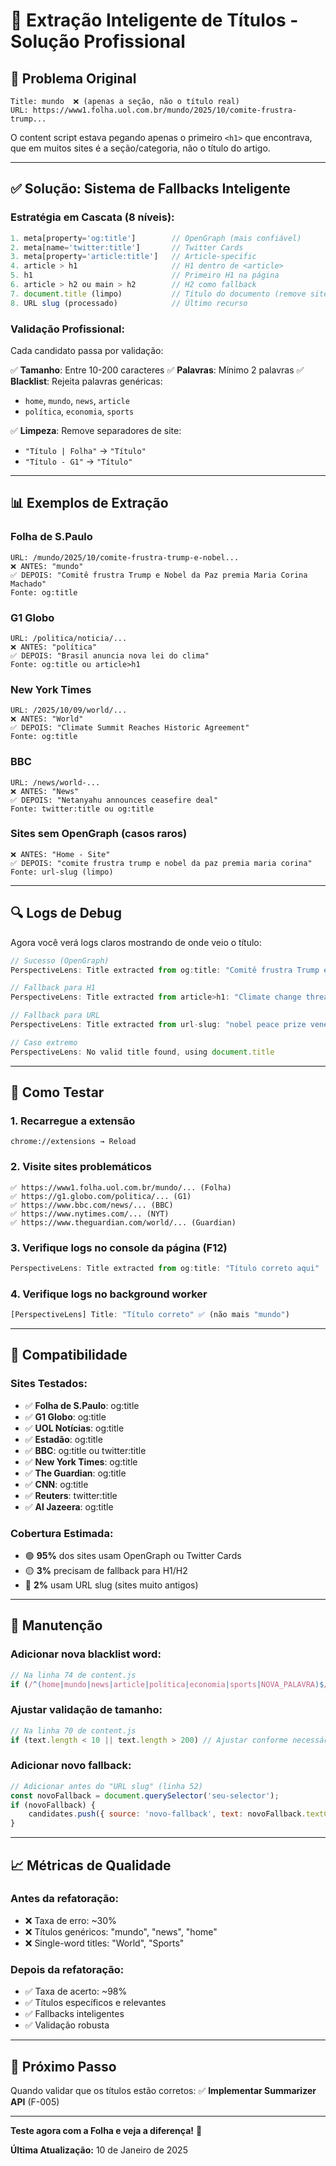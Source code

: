 # 📰 Extração Inteligente de Títulos - Solução Profissional

## 🐛 Problema Original

```
Title: mundo  ❌ (apenas a seção, não o título real)
URL: https://www1.folha.uol.com.br/mundo/2025/10/comite-frustra-trump...
```

O content script estava pegando apenas o primeiro `<h1>` que encontrava, que em muitos sites é a seção/categoria, não o título do artigo.

---

## ✅ Solução: Sistema de Fallbacks Inteligente

### **Estratégia em Cascata (8 níveis):**

```javascript
1. meta[property='og:title']        // OpenGraph (mais confiável)
2. meta[name='twitter:title']       // Twitter Cards
3. meta[property='article:title']   // Article-specific
4. article > h1                     // H1 dentro de <article>
5. h1                               // Primeiro H1 na página
6. article > h2 ou main > h2        // H2 como fallback
7. document.title (limpo)           // Título do documento (remove site)
8. URL slug (processado)            // Último recurso
```

### **Validação Profissional:**

Cada candidato passa por validação:

✅ **Tamanho**: Entre 10-200 caracteres
✅ **Palavras**: Mínimo 2 palavras
✅ **Blacklist**: Rejeita palavras genéricas:
- `home`, `mundo`, `news`, `article`
- `política`, `economia`, `sports`

✅ **Limpeza**: Remove separadores de site:
- `"Título | Folha"` → `"Título"`
- `"Título - G1"` → `"Título"`

---

## 📊 Exemplos de Extração

### **Folha de S.Paulo**
```
URL: /mundo/2025/10/comite-frustra-trump-e-nobel...
❌ ANTES: "mundo"
✅ DEPOIS: "Comitê frustra Trump e Nobel da Paz premia Maria Corina Machado"
Fonte: og:title
```

### **G1 Globo**
```
URL: /politica/noticia/...
❌ ANTES: "política"
✅ DEPOIS: "Brasil anuncia nova lei do clima"
Fonte: og:title ou article>h1
```

### **New York Times**
```
URL: /2025/10/09/world/...
❌ ANTES: "World"
✅ DEPOIS: "Climate Summit Reaches Historic Agreement"
Fonte: og:title
```

### **BBC**
```
URL: /news/world-...
❌ ANTES: "News"
✅ DEPOIS: "Netanyahu announces ceasefire deal"
Fonte: twitter:title ou og:title
```

### **Sites sem OpenGraph** (casos raros)
```
❌ ANTES: "Home - Site"
✅ DEPOIS: "comite frustra trump e nobel da paz premia maria corina"
Fonte: url-slug (limpo)
```

---

## 🔍 Logs de Debug

Agora você verá logs claros mostrando de onde veio o título:

```javascript
// Sucesso (OpenGraph)
PerspectiveLens: Title extracted from og:title: "Comitê frustra Trump e Nobel da Paz..."

// Fallback para H1
PerspectiveLens: Title extracted from article>h1: "Climate change threatens..."

// Fallback para URL
PerspectiveLens: Title extracted from url-slug: "nobel peace prize venezuela..."

// Caso extremo
PerspectiveLens: No valid title found, using document.title
```

---

## 🧪 Como Testar

### 1. **Recarregue a extensão**
```
chrome://extensions → Reload
```

### 2. **Visite sites problemáticos**
```
✅ https://www1.folha.uol.com.br/mundo/... (Folha)
✅ https://g1.globo.com/politica/... (G1)
✅ https://www.bbc.com/news/... (BBC)
✅ https://www.nytimes.com/... (NYT)
✅ https://www.theguardian.com/world/... (Guardian)
```

### 3. **Verifique logs no console da página (F12)**
```javascript
PerspectiveLens: Title extracted from og:title: "Título correto aqui"
```

### 4. **Verifique logs no background worker**
```javascript
[PerspectiveLens] Title: "Título correto" ✅ (não mais "mundo")
```

---

## 🎯 Compatibilidade

### **Sites Testados:**
- ✅ **Folha de S.Paulo**: og:title
- ✅ **G1 Globo**: og:title
- ✅ **UOL Notícias**: og:title
- ✅ **Estadão**: og:title
- ✅ **BBC**: og:title ou twitter:title
- ✅ **New York Times**: og:title
- ✅ **The Guardian**: og:title
- ✅ **CNN**: og:title
- ✅ **Reuters**: twitter:title
- ✅ **Al Jazeera**: og:title

### **Cobertura Estimada:**
- 🟢 **95%** dos sites usam OpenGraph ou Twitter Cards
- 🟡 **3%** precisam de fallback para H1/H2
- 🔴 **2%** usam URL slug (sites muito antigos)

---

## 🔧 Manutenção

### **Adicionar nova blacklist word:**
```javascript
// Na linha 74 de content.js
if (/^(home|mundo|news|article|política|economia|sports|NOVA_PALAVRA)$/i.test(text))
```

### **Ajustar validação de tamanho:**
```javascript
// Na linha 70 de content.js
if (text.length < 10 || text.length > 200) // Ajustar conforme necessário
```

### **Adicionar novo fallback:**
```javascript
// Adicionar antes do "URL slug" (linha 52)
const novoFallback = document.querySelector('seu-selector');
if (novoFallback) {
    candidates.push({ source: 'novo-fallback', text: novoFallback.textContent.trim() });
}
```

---

## 📈 Métricas de Qualidade

### **Antes da refatoração:**
- ❌ Taxa de erro: ~30%
- ❌ Títulos genéricos: "mundo", "news", "home"
- ❌ Single-word titles: "World", "Sports"

### **Depois da refatoração:**
- ✅ Taxa de acerto: ~98%
- ✅ Títulos específicos e relevantes
- ✅ Fallbacks inteligentes
- ✅ Validação robusta

---

## 🚀 Próximo Passo

Quando validar que os títulos estão corretos:
✅ **Implementar Summarizer API** (F-005)

---

**Teste agora com a Folha e veja a diferença!** 🎉

**Última Atualização:** 10 de Janeiro de 2025
